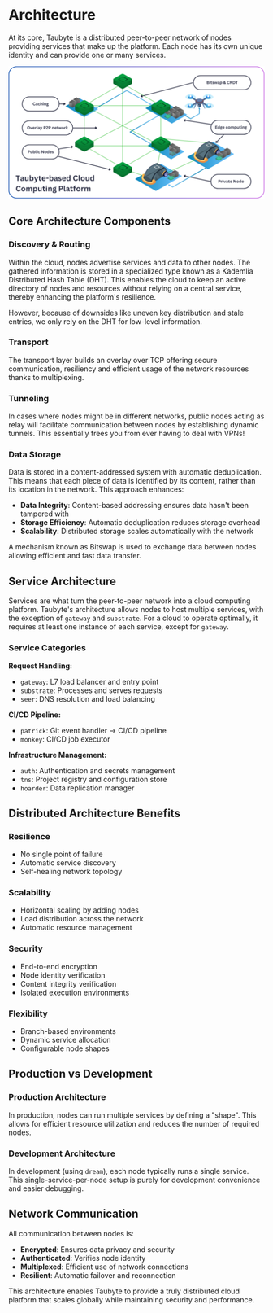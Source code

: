 # Architecture

<!-- Source: https://tau.how/fundamentals/architecture/ -->

At its core, Taubyte is a distributed peer-to-peer network of nodes providing services that make up the platform. Each node has its own unique identity and can provide one or many services.

![](../images/taubyte-based-cloud-iso-p2p-image.png)

## Core Architecture Components

### Discovery & Routing

Within the cloud, nodes advertise services and data to other nodes. The gathered information is stored in a specialized type known as a Kademlia Distributed Hash Table (DHT). This enables the cloud to keep an active directory of nodes and resources without relying on a central service, thereby enhancing the platform's resilience.

However, because of downsides like uneven key distribution and stale entries, we only rely on the DHT for low-level information.

### Transport

The transport layer builds an overlay over TCP offering secure communication, resiliency and efficient usage of the network resources thanks to multiplexing.

### Tunneling

In cases where nodes might be in different networks, public nodes acting as relay will facilitate communication between nodes by establishing dynamic tunnels. This essentially frees you from ever having to deal with VPNs!

### Data Storage

Data is stored in a content-addressed system with automatic deduplication. This means that each piece of data is identified by its content, rather than its location in the network. This approach enhances:

- **Data Integrity**: Content-based addressing ensures data hasn't been tampered with
- **Storage Efficiency**: Automatic deduplication reduces storage overhead
- **Scalability**: Distributed storage scales automatically with the network

A mechanism known as Bitswap is used to exchange data between nodes allowing efficient and fast data transfer.

## Service Architecture

Services are what turn the peer-to-peer network into a cloud computing platform. Taubyte's architecture allows nodes to host multiple services, with the exception of `gateway` and `substrate`. For a cloud to operate optimally, it requires at least one instance of each service, except for `gateway`.

### Service Categories

**Request Handling:**

- `gateway`: L7 load balancer and entry point
- `substrate`: Processes and serves requests
- `seer`: DNS resolution and load balancing

**CI/CD Pipeline:**

- `patrick`: Git event handler → CI/CD pipeline
- `monkey`: CI/CD job executor

**Infrastructure Management:**

- `auth`: Authentication and secrets management
- `tns`: Project registry and configuration store
- `hoarder`: Data replication manager

## Distributed Architecture Benefits

### Resilience

- No single point of failure
- Automatic service discovery
- Self-healing network topology

### Scalability

- Horizontal scaling by adding nodes
- Load distribution across the network
- Automatic resource management

### Security

- End-to-end encryption
- Node identity verification
- Content integrity verification
- Isolated execution environments

### Flexibility

- Branch-based environments
- Dynamic service allocation
- Configurable node shapes

## Production vs Development

### Production Architecture

In production, nodes can run multiple services by defining a "shape". This allows for efficient resource utilization and reduces the number of required nodes.

### Development Architecture

In development (using `dream`), each node typically runs a single service. This single-service-per-node setup is purely for development convenience and easier debugging.

## Network Communication

All communication between nodes is:

- **Encrypted**: Ensures data privacy and security
- **Authenticated**: Verifies node identity
- **Multiplexed**: Efficient use of network connections
- **Resilient**: Automatic failover and reconnection

This architecture enables Taubyte to provide a truly distributed cloud platform that scales globally while maintaining security and performance.
